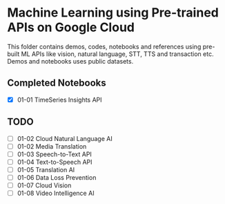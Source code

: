# Machine Learning using Pre-trained APIs on Google Cloud

This folder contains demos, codes, notebooks and references using pre-built ML APIs like vision, natural language, STT, TTS and transaction etc. Demos and notebooks uses public datasets. 


## Completed Notebooks

- [x] 01-01 TimeSeries Insights API

## TODO

- [ ] 01-02 Cloud Natural Language AI
- [ ] 01-02 Media Translation
- [ ] 01-03 Speech-to-Text API
- [ ] 01-04 Text-to-Speech API
- [ ] 01-05 Translation AI
- [ ] 01-06 Data Loss Prevention 
- [ ] 01-07 Cloud Vision
- [ ] 01-08 Video Intelligence AI 